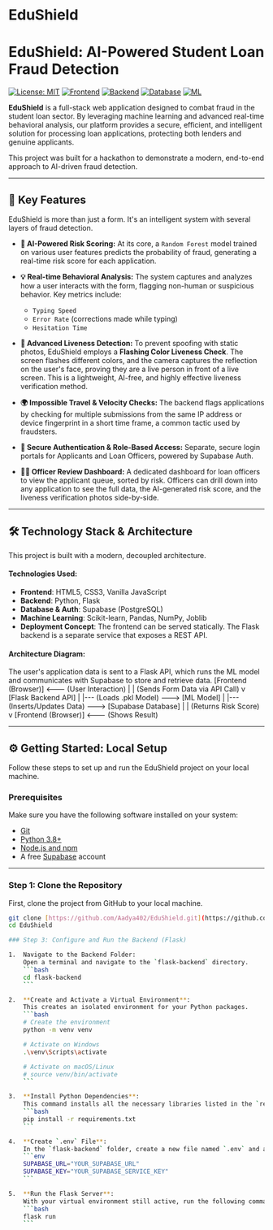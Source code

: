 # EduShield
# EduShield: AI-Powered Student Loan Fraud Detection

[![License: MIT](https://img.shields.io/badge/License-MIT-blue.svg)](https://opensource.org/licenses/MIT)
[![Frontend](https://img.shields.io/badge/Frontend-JS-yellow)](https://developer.mozilla.org/en-US/docs/Web/JavaScript)
[![Backend](https://img.shields.io/badge/Backend-Python_&_Flask-blue)](https://flask.palletsprojects.com/)
[![Database](https://img.shields.io/badge/Database-Supabase-green)](https://supabase.com/)
[![ML](https://img.shields.io/badge/ML-Scikit--learn-orange)](https://scikit-learn.org/)

**EduShield** is a full-stack web application designed to combat fraud in the student loan sector. By leveraging machine learning and advanced real-time behavioral analysis, our platform provides a secure, efficient, and intelligent solution for processing loan applications, protecting both lenders and genuine applicants.

This project was built for a hackathon to demonstrate a modern, end-to-end approach to AI-driven fraud detection.

---
## 🚀 Key Features

EduShield is more than just a form. It's an intelligent system with several layers of fraud detection.

* **🧠 AI-Powered Risk Scoring:** At its core, a `Random Forest` model trained on various user features predicts the probability of fraud, generating a real-time risk score for each application.

* **💡 Real-time Behavioral Analysis:** The system captures and analyzes how a user interacts with the form, flagging non-human or suspicious behavior. Key metrics include:
    * `Typing Speed`
    * `Error Rate` (corrections made while typing)
    * `Hesitation Time`

* **📸 Advanced Liveness Detection:** To prevent spoofing with static photos, EduShield employs a **Flashing Color Liveness Check**. The screen flashes different colors, and the camera captures the reflection on the user's face, proving they are a live person in front of a live screen. This is a lightweight, AI-free, and highly effective liveness verification method.

* **🌍 Impossible Travel & Velocity Checks:** The backend flags applications by checking for multiple submissions from the same IP address or device fingerprint in a short time frame, a common tactic used by fraudsters.

* **🔐 Secure Authentication & Role-Based Access:** Separate, secure login portals for Applicants and Loan Officers, powered by Supabase Auth.

* **👨‍💼 Officer Review Dashboard:** A dedicated dashboard for loan officers to view the applicant queue, sorted by risk. Officers can drill down into any application to see the full data, the AI-generated risk score, and the liveness verification photos side-by-side.

---

## 🛠️ Technology Stack & Architecture

This project is built with a modern, decoupled architecture.

#### Technologies Used:
* **Frontend**: HTML5, CSS3, Vanilla JavaScript
* **Backend**: Python, Flask
* **Database & Auth**: Supabase (PostgreSQL)
* **Machine Learning**: Scikit-learn, Pandas, NumPy, Joblib
* **Deployment Concept**: The frontend can be served statically. The Flask backend is a separate service that exposes a REST API.

#### Architecture Diagram:
The user's application data is sent to a Flask API, which runs the ML model and communicates with Supabase to store and retrieve data.
[Frontend (Browser)] <--- (User Interaction)
|
| (Sends Form Data via API Call)
v
[Flask Backend API]
|
|--- (Loads .pkl Model) ---> [ML Model]
|
|--- (Inserts/Updates Data) ---> [Supabase Database]
|
| (Returns Risk Score)
v
[Frontend (Browser)] <--- (Shows Result)

---
## ⚙️ Getting Started: Local Setup

Follow these steps to set up and run the EduShield project on your local machine.

### Prerequisites

Make sure you have the following software installed on your system:
* [Git](https://git-scm.com/)
* [Python 3.8+](https://www.python.org/downloads/)
* [Node.js and npm](https://nodejs.org/en/)
* A free [Supabase](https://supabase.com/) account

---
### Step 1: Clone the Repository

First, clone the project from GitHub to your local machine.

```bash
git clone [https://github.com/Aadya402/EduShield.git](https://github.com/Aadya402/EduShield.git)
cd EduShield

### Step 3: Configure and Run the Backend (Flask)

1.  Navigate to the Backend Folder:
    Open a terminal and navigate to the `flask-backend` directory.
    ```bash
    cd flask-backend
    ```

2.  **Create and Activate a Virtual Environment**:
    This creates an isolated environment for your Python packages.
    ```bash
    # Create the environment
    python -m venv venv

    # Activate on Windows
    .\venv\Scripts\activate

    # Activate on macOS/Linux
    # source venv/bin/activate
    ```

3.  **Install Python Dependencies**:
    This command installs all the necessary libraries listed in the `requirements.txt` file.
    ```bash
    pip install -r requirements.txt
    ```

4.  **Create `.env` File**:
    In the `flask-backend` folder, create a new file named `.env` and add your Supabase credentials. **Important**: Use the secret **`service_role`** key here, not the public `anon` key.
    ```env
    SUPABASE_URL="YOUR_SUPABASE_URL"
    SUPABASE_KEY="YOUR_SUPABASE_SERVICE_KEY"
    ```

5.  **Run the Flask Server**:
    With your virtual environment still active, run the following command to start the backend server.
    ```bash
    flask run
    ```
    

